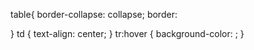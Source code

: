 table{
    border-collapse: collapse;
    border:
    
}
td {
    text-align: center;
}
tr:hover {
    background-color: ;
}

